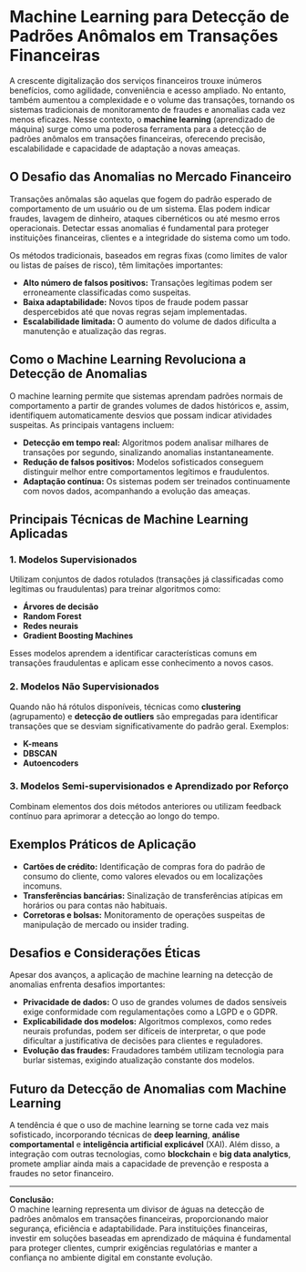 # Machine Learning para Detecção de Padrões Anômalos em Transações Financeiras

A crescente digitalização dos serviços financeiros trouxe inúmeros benefícios, como agilidade, conveniência e acesso ampliado. No entanto, também aumentou a complexidade e o volume das transações, tornando os sistemas tradicionais de monitoramento de fraudes e anomalias cada vez menos eficazes. Nesse contexto, o **machine learning** (aprendizado de máquina) surge como uma poderosa ferramenta para a detecção de padrões anômalos em transações financeiras, oferecendo precisão, escalabilidade e capacidade de adaptação a novas ameaças.

## O Desafio das Anomalias no Mercado Financeiro

Transações anômalas são aquelas que fogem do padrão esperado de comportamento de um usuário ou de um sistema. Elas podem indicar fraudes, lavagem de dinheiro, ataques cibernéticos ou até mesmo erros operacionais. Detectar essas anomalias é fundamental para proteger instituições financeiras, clientes e a integridade do sistema como um todo.

Os métodos tradicionais, baseados em regras fixas (como limites de valor ou listas de países de risco), têm limitações importantes:

- **Alto número de falsos positivos:** Transações legítimas podem ser erroneamente classificadas como suspeitas.
- **Baixa adaptabilidade:** Novos tipos de fraude podem passar despercebidos até que novas regras sejam implementadas.
- **Escalabilidade limitada:** O aumento do volume de dados dificulta a manutenção e atualização das regras.

## Como o Machine Learning Revoluciona a Detecção de Anomalias

O machine learning permite que sistemas aprendam padrões normais de comportamento a partir de grandes volumes de dados históricos e, assim, identifiquem automaticamente desvios que possam indicar atividades suspeitas. As principais vantagens incluem:

- **Detecção em tempo real:** Algoritmos podem analisar milhares de transações por segundo, sinalizando anomalias instantaneamente.
- **Redução de falsos positivos:** Modelos sofisticados conseguem distinguir melhor entre comportamentos legítimos e fraudulentos.
- **Adaptação contínua:** Os sistemas podem ser treinados continuamente com novos dados, acompanhando a evolução das ameaças.

## Principais Técnicas de Machine Learning Aplicadas

### 1. **Modelos Supervisionados**

Utilizam conjuntos de dados rotulados (transações já classificadas como legítimas ou fraudulentas) para treinar algoritmos como:

- **Árvores de decisão**
- **Random Forest**
- **Redes neurais**
- **Gradient Boosting Machines**

Esses modelos aprendem a identificar características comuns em transações fraudulentas e aplicam esse conhecimento a novos casos.

### 2. **Modelos Não Supervisionados**

Quando não há rótulos disponíveis, técnicas como **clustering** (agrupamento) e **detecção de outliers** são empregadas para identificar transações que se desviam significativamente do padrão geral. Exemplos:

- **K-means**
- **DBSCAN**
- **Autoencoders**

### 3. **Modelos Semi-supervisionados e Aprendizado por Reforço**

Combinam elementos dos dois métodos anteriores ou utilizam feedback contínuo para aprimorar a detecção ao longo do tempo.

## Exemplos Práticos de Aplicação

- **Cartões de crédito:** Identificação de compras fora do padrão de consumo do cliente, como valores elevados ou em localizações incomuns.
- **Transferências bancárias:** Sinalização de transferências atípicas em horários ou para contas não habituais.
- **Corretoras e bolsas:** Monitoramento de operações suspeitas de manipulação de mercado ou insider trading.

## Desafios e Considerações Éticas

Apesar dos avanços, a aplicação de machine learning na detecção de anomalias enfrenta desafios importantes:

- **Privacidade de dados:** O uso de grandes volumes de dados sensíveis exige conformidade com regulamentações como a LGPD e o GDPR.
- **Explicabilidade dos modelos:** Algoritmos complexos, como redes neurais profundas, podem ser difíceis de interpretar, o que pode dificultar a justificativa de decisões para clientes e reguladores.
- **Evolução das fraudes:** Fraudadores também utilizam tecnologia para burlar sistemas, exigindo atualização constante dos modelos.

## Futuro da Detecção de Anomalias com Machine Learning

A tendência é que o uso de machine learning se torne cada vez mais sofisticado, incorporando técnicas de **deep learning**, **análise comportamental** e **inteligência artificial explicável** (XAI). Além disso, a integração com outras tecnologias, como **blockchain** e **big data analytics**, promete ampliar ainda mais a capacidade de prevenção e resposta a fraudes no setor financeiro.

---

**Conclusão:**  
O machine learning representa um divisor de águas na detecção de padrões anômalos em transações financeiras, proporcionando maior segurança, eficiência e adaptabilidade. Para instituições financeiras, investir em soluções baseadas em aprendizado de máquina é fundamental para proteger clientes, cumprir exigências regulatórias e manter a confiança no ambiente digital em constante evolução.